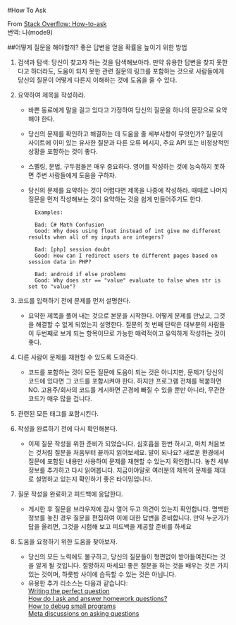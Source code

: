 #How To Ask

From [Stack Overflow: How-to-ask](https://stackoverflow.com/help/how-to-ask)  
번역: 나(mode9)

##어떻게 질문을 해야할까?
    좋은 답변을 얻을 확률을 높이기 위한 방법
 1. 검색과 탐색: 당신이 찾고자 하는 것을 탐색해보아라. 만약 유용한 답변을 찾지 못한다고 하더라도,
    도움이 되지 못한 관련 질문의 링크를 포함하는 것으로 사람들에게 당신의 질문이 어떻게 다른지 이해하는 것에 도움을 줄 수 있다.
    
 2. 요약하여 제목을 작성하라.
    - 바쁜 동료에게 말을 걸고 있다고 가정하여 당신의 질문을 하나의 문장으로 요약해야 한다. 
    - 당신의 문제를 확인하고 해결하는 데 도움을 줄 세부사항이 무엇인가? 질문이 사이트에 이미 있는 유사한 질문과 다른 오류 메시지, 주요 API 또는 비정상적인 상황을 포함하는 것이 좋다.
    - 스펠링, 문법, 구두점들은 매우 중요하다. 영어를 작성하는 것에 능숙하지 못하면 주변 사람들에게 도움을 구하자.
    - 당신의 문제를 요약하는 것이 어렵다면 제목을 나중에 작성하라. 때때로 나머지 질문을 먼저 작성해보는 것이 요약하는 것을 쉽게 만들어주기도 한다.
    
            Examples:
            
            Bad: C# Math Confusion  
            Good: Why does using float instead of int give me different results when all of my inputs are integers?  
            
            Bad: [php] session doubt  
            Good: How can I redirect users to different pages based on session data in PHP?  
            
            Bad: android if else problems  
            Good: Why does str == "value" evaluate to false when str is set to "value"?
 3. 코드를 입력하기 전에 문제를 먼저 설명한다.
    - 요약한 제목을 풀어 내는 것으로 본문을 시작한다. 어떻게 문제를 만났고, 그것을 해결할 수 없게 되었는지 설명한다. 질문의 첫 번째 단락은 대부분의 사람들이 두번째로 보게 되는 항목이므로 가능한 매력적이고 유익하게 작성하는 것이 좋다.
 4. 다른 사람이 문제를 재현할 수 있도록 도와준다.
    - 코드를 포함하는 것이 모든 질문에 도움이 되는 것은 아니지만, 문제가 당신의 코드에 있다면 그 코드를 포함시켜야 한다. 하지만 프로그램 전체를 복붙하면 NO. 고용주/회사의 코드를 게시하면 곤경에 빠질 수 있을 뿐만 아니라, 무관한 코드가 매우 많을 겁니다.
 5. 관련된 모든 태그를 포함시킨다.
 6. 작성을 완료하기 전에 다시 확인해본다.
    - 이제 질문 작성을 위한 준비가 되었습니다. 심호흡을 한번 하시고, 마치 처음보는 것처럼 질문을 처음부터 끝까지 읽어보세요.
    말이 되나요? 새로운 환경에서 질문에 포함된 내용만 사용하여 문제를 재현할 수 있는지 확인합니다. 놓친 세부 정보를 추가하고 다시 읽어봅니다. 지금이야말로 여러분의 제목이 문제를 제대로 설명하고 있는지 확인하기 좋은 타이밍입니다.
 7. 질문 작성을 완료하고 피드백에 응답한다.
    - 게시한 후 질문을 브라우저에 잠시 열어 두고 의견이 있는지 확인합니다. 명백한 정보를 놓친 경우 질문을 편집하여 이에 대한 답변을 준비합니다. 만약 누군가가 답을 올리면, 그것을 시험해 보고 피드백을 제공할 준비를 하세요
 8. 도움을 요청하기 위한 도움을 찾아보자.
    - 당신의 모든 노력에도 불구하고, 당신의 질문들이 형편없이 받아들여진다는 것을 알게 될 것입니다. 절망하지 마세요! 좋은 질문을 하는 것을 배우는 것은 가치 있는 것이며, 하룻밤 사이에 습득할 수 있는 것은 아닙니다. 
    - 유용한 추가 리소스는 다음과 같습니다:  
        [Writing the perfect question](http://codeblog.jonskeet.uk/2010/08/29/writing-the-perfect-question/)  
        [How do I ask and answer homework questions?](http://meta.stackexchange.com/questions/10811/how-do-i-ask-and-answer-homework-questions)  
        [How to debug small programs](http://ericlippert.com/2014/03/05/how-to-debug-small-programs/)  
        [Meta discussions on asking questions](https://meta.stackoverflow.com/questions/tagged/asking-questions)  
        
        
   

    